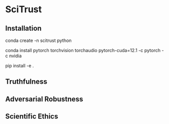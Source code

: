 # SciTrust

## Installation

conda create -n scitrust python

conda install pytorch torchvision torchaudio pytorch-cuda=12.1 -c pytorch -c nvidia

pip install -e .


## Truthfulness

## Adversarial Robustness

## Scientific Ethics
